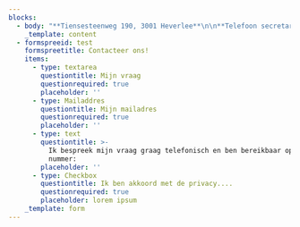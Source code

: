 ```yaml
---
blocks:
  - body: "**Tiensesteenweg 190, 3001 Heverlee**\n\n**Telefoon secretariaat:\_+32 16 25 04 59**\n\nE-mail:\_[franciscusheverlee@gmail.com](mailto:franciscusheverlee@gmail.com)\n"
    _template: content
  - formspreeid: test
    formspreetitle: Contacteer ons!
    items:
      - type: textarea
        questiontitle: Mijn vraag
        questionrequired: true
        placeholder: ''
      - type: Mailaddres
        questiontitle: Mijn mailadres
        questionrequired: true
        placeholder: ''
      - type: text
        questiontitle: >-
          Ik bespreek mijn vraag graag telefonisch en ben bereikbaar op het
          nummer:
        placeholder: ''
      - type: Checkbox
        questiontitle: Ik ben akkoord met de privacy....
        questionrequired: true
        placeholder: lorem ipsum
    _template: form
---
```


